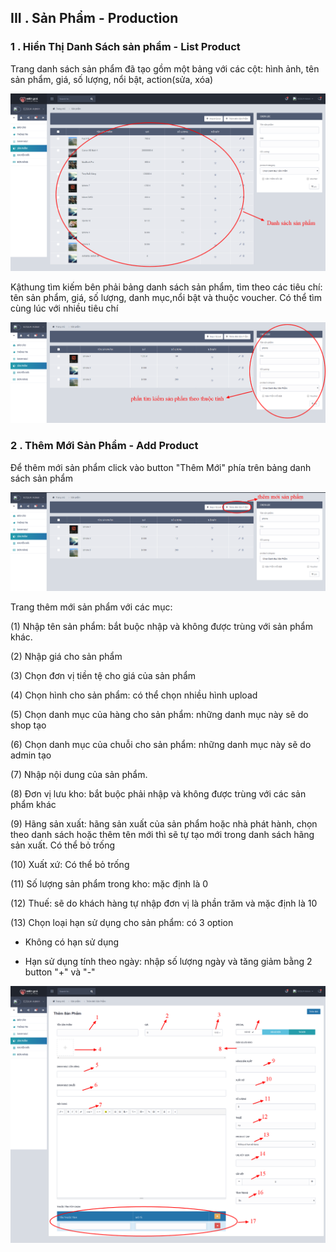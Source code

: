 ## III . Sản Phẩm - Production

### 1 . Hiển Thị Danh Sách sản phẩm - List Product

Trang danh sách sản phẩm đã tạo gồm một bảng với các cột: hình ảnh, tên sản phẩm, giá, số lượng, nổi bật, action\(sửa, xóa\)

![](/assets/10.png)

Kậthung tìm kiếm bên phải bảng danh sách sản phẩm, tìm theo các tiêu chí: tên sản phẩm, giá, số lượng, danh mục,nổi bật và thuộc voucher. Có thể tìm cùng lúc với nhiều tiêu chí

![](/assets/11.png)

### 2 . Thêm Mới Sản Phẩm - Add Product

Để thêm mới sản phẩm click vào button "Thêm Mới" phía trên bảng danh sách sản phẩm

![](/assets/12.png)

Trang thêm mới sản phẩm với các mục:

\(1\) Nhập tên sản phẩm: bắt buộc nhập và không được trùng với sản phẩm khác.

\(2\) Nhập giá cho sản phẩm

\(3\) Chọn đơn vị tiền tệ cho giá của sản phẩm

\(4\) Chọn hình cho sản phẩm: có thể chọn nhiều hình upload

\(5\) Chọn danh mục của hàng cho sản phẩm: những danh mục này sẽ do shop tạo

\(6\) Chọn danh mục của chuỗi cho sản phẩm: những danh mục này sẽ do admin tạo

\(7\) Nhập nội dung của sản phẩm.

\(8\) Đơn vị lưu kho: bắt buộc phải nhập và không được trùng với các sản phẩm khác

\(9\) Hãng sản xuất: hãng sản xuất của sản phẩm hoặc nhà phát hành, chọn theo danh sách hoặc thêm tên mới thì sẽ tự tạo mới trong danh sách hãng sản xuất. Có thể bỏ trống

\(10\) Xuất xứ: Có thể bỏ trống

\(11\) Số lượng sản phẩm trong kho: mặc định là 0

\(12\) Thuế: sẽ do khách hàng tự nhập đơn vị là phần trăm và mặc định là 10

\(13\) Chọn loại hạn sử dụng cho sản phẩm: có 3 option 

+ Không có hạn sử dụng

+ Hạn sử dụng tính theo ngày: nhập số lượng ngày và tăng giảm bằng 2 button "+" và "-"

![](/assets/13.png)

